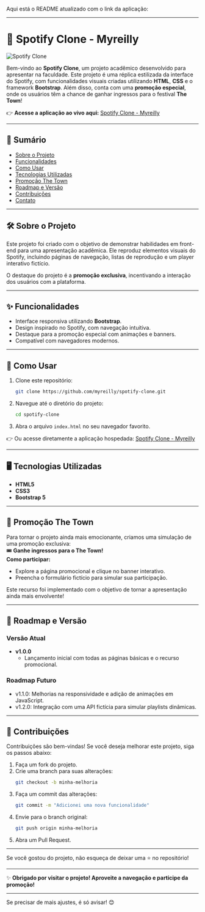 Aqui está o README atualizado com o link da aplicação:  

---

# 🎵 Spotify Clone - Myreilly  

![Spotify Clone](https://via.placeholder.com/1000x200.png?text=Spotify+Clone+Myreilly)  

Bem-vindo ao **Spotify Clone**, um projeto acadêmico desenvolvido para apresentar na faculdade. Este projeto é uma réplica estilizada da interface do Spotify, com funcionalidades visuais criadas utilizando **HTML**, **CSS** e o framework **Bootstrap**. Além disso, conta com uma **promoção especial**, onde os usuários têm a chance de ganhar ingressos para o festival **The Town**!  

👉 **Acesse a aplicação ao vivo aqui:** [Spotify Clone - Myreilly](https://spotify-clone-project-v1.netlify.app/)  

---

## 📜 Sumário  

- [Sobre o Projeto](#-sobre-o-projeto)  
- [Funcionalidades](#-funcionalidades)  
- [Como Usar](#-como-usar)  
- [Tecnologias Utilizadas](#-tecnologias-utilizadas)  
- [Promoção The Town](#-promoção-the-town)  
- [Roadmap e Versão](#-roadmap-e-versão)  
- [Contribuições](#-contribuições)  
- [Contato](#-contato)  

---

## 🛠 Sobre o Projeto  

Este projeto foi criado com o objetivo de demonstrar habilidades em front-end para uma apresentação acadêmica. Ele reproduz elementos visuais do Spotify, incluindo páginas de navegação, listas de reprodução e um player interativo fictício.  

O destaque do projeto é a **promoção exclusiva**, incentivando a interação dos usuários com a plataforma.  

---

## ✨ Funcionalidades  

- Interface responsiva utilizando **Bootstrap**.  
- Design inspirado no Spotify, com navegação intuitiva.  
- Destaque para a promoção especial com animações e banners.  
- Compatível com navegadores modernos.  

---

## 🚀 Como Usar  

1. Clone este repositório:  
   ```bash
   git clone https://github.com/myreilly/spotify-clone.git
   ```  
2. Navegue até o diretório do projeto:  
   ```bash
   cd spotify-clone
   ```  
3. Abra o arquivo `index.html` no seu navegador favorito.  

👉 Ou acesse diretamente a aplicação hospedada: [Spotify Clone - Myreilly](https://spotify-clone-project-v1.netlify.app/)  

---

## 🖥 Tecnologias Utilizadas  

- **HTML5**  
- **CSS3**  
- **Bootstrap 5**  

---

## 🎉 Promoção The Town  

Para tornar o projeto ainda mais emocionante, criamos uma simulação de uma promoção exclusiva:  
🎟️ **Ganhe ingressos para o The Town!**  
**Como participar:**  
- Explore a página promocional e clique no banner interativo.  
- Preencha o formulário fictício para simular sua participação.  

Este recurso foi implementado com o objetivo de tornar a apresentação ainda mais envolvente!  

---

## 📅 Roadmap e Versão  

### Versão Atual  
- **v1.0.0**  
  - Lançamento inicial com todas as páginas básicas e o recurso promocional.  

### Roadmap Futuro  
- v1.1.0: Melhorias na responsividade e adição de animações em JavaScript.  
- v1.2.0: Integração com uma API fictícia para simular playlists dinâmicas.  

---

## 🤝 Contribuições  

Contribuições são bem-vindas! Se você deseja melhorar este projeto, siga os passos abaixo:  
1. Faça um fork do projeto.  
2. Crie uma branch para suas alterações:  
   ```bash
   git checkout -b minha-melhoria
   ```  
3. Faça um commit das alterações:  
   ```bash
   git commit -m "Adicionei uma nova funcionalidade"  
   ```  
4. Envie para o branch original:  
   ```bash
   git push origin minha-melhoria  
   ```  
5. Abra um Pull Request.  

---

Se você gostou do projeto, não esqueça de deixar uma ⭐ no repositório!  

--- 

✨ **Obrigado por visitar o projeto! Aproveite a navegação e participe da promoção!**  

--- 

Se precisar de mais ajustes, é só avisar! 😊
